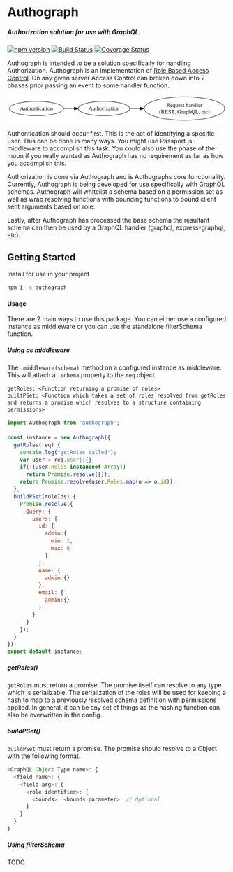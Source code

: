 Authograph
==========
##### Authorization solution for use with GraphQL.
[![npm version](https://badge.fury.io/js/authograph.svg)](https://badge.fury.io/js/authograph) [![Build Status](https://travis-ci.org/Goblinlordx/authograph.svg?branch=master)](https://travis-ci.org/Goblinlordx/authograph) [![Coverage Status](https://coveralls.io/repos/github/Goblinlordx/authograph/badge.svg?branch=master)](https://coveralls.io/github/Goblinlordx/authograph?branch=master)

Authograph is intended to be a solution specifically for handling Authorization.  Authograph is an implementation of [Role Based Access Control](https://en.wikipedia.org/wiki/Role-based_access_control).  On any given server Access Control can broken down into 2 phases prior passing an event to some handler function.

![alt text](https://raw.githubusercontent.com/Goblinlordx/authograph/master/resources/a_a_h.png "Authentication -> Authorization -> Request Handler (REST, GraphQL, etc.)")



Authentication should occur first.  This is the act of identifying a specific user.  This can be done in many ways.  You might use Passport.js middleware to accomplish this task.  You could also use the phase of the moon if you really wanted as Authograph has no requirement as far as how you accomplish this.

Authorization is done via Authograph and is Authographs core functionality.  Currently, Authograph is being developed for use specifically with GraphQL schemas.  Authograph will whitelist a schema based on a permission set as well as wrap resolving functions with bounding functions to bound client sent arguments based on role.

Lastly, after Authograph has processed the base schema the resultant schema can then be used by a GraphQL handler (graphql, express-graphql, etc).


## Getting Started

Install for use in your project

```sh
npm i -S authograph
```

#### Usage
There are 2 main ways to use this package.  You can either use a configured instance as middleware or you can use the standalone filterSchema function.

##### Using as middleware
The ```.middleware(schema)``` method on a configured instance as middleware.  This will attach a ```.schema``` property to the ```req``` object.
```
getRoles: <Function returning a promise of roles>
builtPSet: <Function which takes a set of roles resolved from getRoles and returns a promise which resolves to a structure containing permissions>
```

```js
import Authograph from 'authograph';

const instance = new Authograph({
  getRoles(req) {
    console.log("getRoles called");
    var user = req.user||{};
    if(!(user.Roles instanceof Array))
      return Promise.resolve([]);
    return Promise.resolve(user.Roles.map(o => o.id));
  },
  buildPSet(roleIds) {
    Promise.resolve({
      Query: {
        users: {
          id: {
            admin:{
              min: 1,
              max: 6
            }
          },
          name: {
            admin:{}
          },
          email: {
            admin:{}
          }
        }
      }
    });
  }
});
export default instance;
```

##### getRoles()
```getRoles``` must return a promise.  The promise itself can resolve to any type which is serializable.  The serialization of the roles will be used for keeping a hash to map to a previously resolved schema definition with permissions applied.  In general, it can be any set of things as the hashing function can also be overwritten in the config.

##### buildPSet()
```buildPSet``` must return a promise.  The promise should resolve to a Object with the following format.
```js
<GraphQL Object Type name>: {
  <field name>: {
    <field arg>: {
      <role identifier>: {
        <bounds>: <bounds parameter>  // Optional
      }
    }
  }
}
```

##### Using filterSchema
TODO

